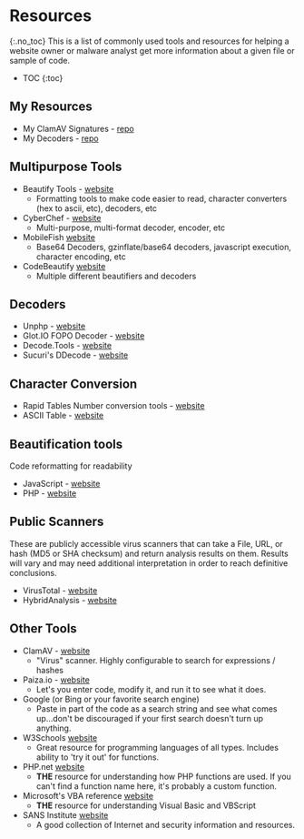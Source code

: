 # Resources
{:.no_toc}
This is a list of commonly used tools and resources for helping a website owner or malware analyst get more information about a given file or sample of code.

* TOC
{:toc}

## My Resources
* My ClamAV Signatures - [repo](https://github.com/mjbroekman/clamdb)
* My Decoders - [repo](https://github.com/mjbroekman/decoders)

## Multipurpose Tools
* Beautify Tools - [website](https://beautifytools.com/)
  * Formatting tools to make code easier to read, character converters (hex to ascii, etc), decoders, etc
* CyberChef - [website](https://gchq.github.io/CyberChef/)
  * Multi-purpose, multi-format decoder, encoder, etc
* MobileFish [website](https://www.mobilefish.com/services/)
  * Base64 Decoders, gzinflate/base64 decoders, javascript execution, character encoding, etc
* CodeBeautify [website](https://codebeautify.org/)
  * Multiple different beautifiers and decoders

## Decoders
* Unphp - [website](https://www.unphp.net/)
* Glot.IO FOPO Decoder - [website](https://glot.io/snippets/ets16ruv2v)
* Decode.Tools - [website](http://decode.tools/)
* Sucuri's DDecode - [website](http://ddecode.com/phpdecoder/)

## Character Conversion
* Rapid Tables Number conversion tools - [website](https://www.rapidtables.com/convert/number/index.html)
* ASCII Table - [website](http://www.asciitable.com/)

## Beautification tools
Code reformatting for readability
* JavaScript - [website](https://beautifier.io/)
* PHP - [website](https://beautifytools.com/php-beautifier.php)

## Public Scanners
These are publicly accessible virus scanners that can take a File, URL, or hash (MD5 or SHA checksum) and return analysis results on them. Results will vary and may need additional interpretation in order to reach definitive conclusions.
* VirusTotal - [website](https://www.virustotal.com/)
* HybridAnalysis - [website](https://www.hybrid-analysis.com/)

## Other Tools
* ClamAV - [website](https://clamav.net/)
  * "Virus" scanner. Highly configurable to search for expressions / hashes
* Paiza.io - [website](https://paiza.io/en/projects/new)
  * Let's you enter code, modify it, and run it to see what it does.
* Google (or Bing or your favorite search engine)
  * Paste in part of the code as a search string and see what comes up...don't be discouraged if your first search doesn't turn up anything.
* W3Schools [website](https://www.w3schools.com/)
  * Great resource for programming languages of all types. Includes ability to 'try it out' for functions.
* PHP.net [website](https://www.php.net/)
  * **THE** resource for understanding how PHP functions are used. If you can't find a function name here, it's probably a custom function.
* Microsoft's VBA reference [website](https://docs.microsoft.com/en-us/office/vba/api/overview/language-reference)
  * **THE** resource for understanding Visual Basic and VBScript
* SANS Institute [website](https://isc.sans.edu/)
  * A good collection of Internet and security information and resources.
